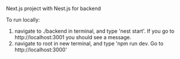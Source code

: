 Next.js project with Nest.js for backend

To run locally:
1. navigate to ./backend in terminal, and type 'nest start'. If you go to http://localhost:3001 you should see a message.
2. navigate to root in new terminal, and type 'npm run dev. Go to http://localhost:3000'

